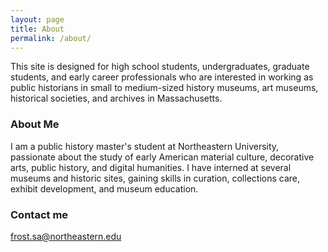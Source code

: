 ```yaml
---
layout: page
title: About
permalink: /about/
---
```


This site is designed for high school students, undergraduates, graduate students, and early career professionals who are interested in working as public historians in small to medium-sized history museums, art museums, historical societies, and archives in Massachusetts. 

### About Me

I am a public history master's student at Northeastern University, passionate about the study of early American material culture, decorative arts, public history, and digital humanities.  I have interned at several museums and historic sites, gaining skills in curation, collections care, exhibit development, and museum education.

### Contact me

frost.sa@northeastern.edu